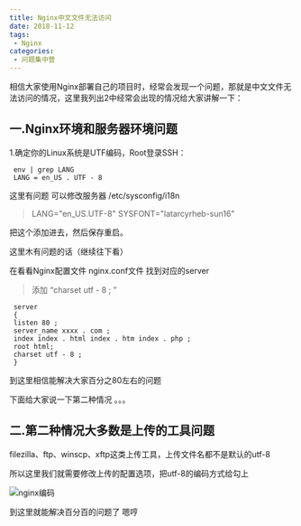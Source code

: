 ```yaml
---
title: Nginx中文文件无法访问
date: 2018-11-12
tags:
 - Nginx
categories:
 - 问题集中营
---
```



相信大家使用Nginx部署自己的项目时，经常会发现一个问题，那就是中文文件无法访问的情况，这里我列出2中经常会出现的情况给大家讲解一下：

## 一.Nginx环境和服务器环境问题

   1.确定你的Linux系统是UTF编码，Root登录SSH：
    
     env | grep LANG
     LANG = en_US . UTF - 8
   这里有问题 可以修改服务器 /etc/sysconfig/i18n
   > LANG="en_US.UTF-8"
     SYSFONT="latarcyrheb-sun16"
   

   把这个添加进去，然后保存重启。
   
   
   这里木有问题的话（继续往下看）
     
   在看看Nginx配置文件 nginx.conf文件
   找到对应的server
   
  >添加 “charset utf - 8 ; ”

     server
     {
     listen 80 ;
     server_name xxxx . com ;
     index index . html index . htm index . php ;
     root html;
     charset utf - 8 ;   
     }
    
  到这里相信能解决大家百分之80左右的问题
  
  下面给大家说一下第二种情况 。。。
  
  ## 二.第二种情况大多数是上传的工具问题
  filezilla、ftp、winscp、xftp这类上传工具，上传文件名都不是默认的utf-8
  
  所以这里我们就需要修改上传的配置选项，把utf-8的编码方式给勾上
  
  <img :src="$withBase('/assets/image/nginxerr01.png')" alt="nginx编码">
  
  到这里就能解决百分百的问题了 嗯哼 
  
  
